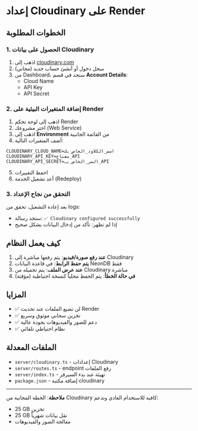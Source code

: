 # إعداد Cloudinary على Render

## الخطوات المطلوبة

### 1. الحصول على بيانات Cloudinary

1. اذهب إلى [cloudinary.com](https://cloudinary.com)
2. سجل دخول أو أنشئ حساب جديد (مجاني)
3. من Dashboard، ستجد في قسم **Account Details**:
   - Cloud Name
   - API Key
   - API Secret

### 2. إضافة المتغيرات البيئية على Render

1. اذهب إلى لوحة تحكم Render
2. اختر مشروعك (Web Service)
3. اذهب إلى **Environment** من القائمة الجانبية
4. أضف المتغيرات التالية:

```
CLOUDINARY_CLOUD_NAME=اسم_الكلاود_الخاص_بك
CLOUDINARY_API_KEY=مفتاح_API
CLOUDINARY_API_SECRET=السر_الخاص_بـ_API
```

5. احفظ التغييرات
6. أعد تشغيل الخدمة (Redeploy)

### 3. التحقق من نجاح الإعداد

بعد إعادة التشغيل، تحقق من logs:
- ستجد رسالة: `✅ Cloudinary configured successfully`
- إذا لم تظهر: تأكد من إدخال البيانات بشكل صحيح

## كيف يعمل النظام

1. **عند رفع صورة/فيديو**: يتم رفعها مباشرة إلى Cloudinary
2. **يتم حفظ الرابط**: في قاعدة البيانات NeonDB فقط
3. **عند عرض الملف**: يتم تحميله من Cloudinary مباشرة
4. **في حالة الخطأ**: يتم الحفظ محلياً كنسخة احتياطية (مؤقتة)

## المزايا

- ✅ لن تضيع الملفات عند تحديث Render
- ✅ تخزين سحابي موثوق وسريع
- ✅ دعم للصور والفيديوهات بجودة عالية
- ✅ نظام احتياطي تلقائي

## الملفات المعدلة

- `server/cloudinary.ts` - إعدادات Cloudinary
- `server/routes.ts` - endpoint رفع الملفات
- `server/index.ts` - تهيئة عند بدء السيرفر
- `package.json` - إضافة مكتبة cloudinary

---

**ملاحظة**: الخطة المجانية من Cloudinary كافية للاستخدام العادي وتدعم:
- 25 GB تخزين
- 25 GB نقل بيانات شهرياً
- معالجة الصور والفيديوهات

